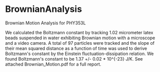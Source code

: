 # BrownianAnalysis
Brownian Motion Analysis for PHY353L

We calculated the Boltzmann constant by tracking 1.02 micrometer latex beads suspended in water exhibiting Brownian motion with a microscope and a video camera. A total of 97 particles were tracked and the slope of their mean squared distance as a function of time was used to derive Boltzmann's constant by the Einstein fluctuation-dissipation relation. We found Boltzmann's constant to be 1.37 +/- 0.02 * 10^{-23} J/K. See attached Brownian_Motion.pdf for a full report.
